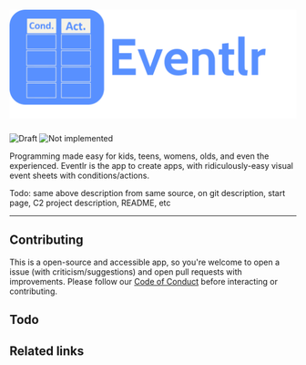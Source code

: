 # <img src="logotype.png" title="Eventlr"/>

![Draft](https://img.shields.io/badge/Draft-In%20progress-yellow.svg) ![Not implemented](https://img.shields.io/badge/Status-Not%20implemented-red.svg)

Programming made easy for kids, teens, womens, olds, and even the experienced. Eventlr is the app to create apps, with ridiculously-easy visual event sheets with conditions/actions.

Todo: same above description from same source, on git description, start page, C2 project description, README, etc

----

## Contributing

This is a open-source and accessible app, so you're welcome to open a issue (with criticism/suggestions) and open pull requests with improvements.
Please follow our <a href="http://www.contributor-covenant.org/" target="_blank">Code of Conduct</a> before interacting or contributing.

## Todo



## Related links

